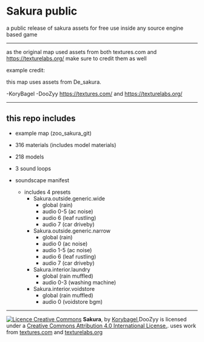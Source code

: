 # Sakura public 
 a public release of sakura assets for free use inside any source engine based game

---

as the original map used assets from both textures.com and  https://texturelabs.org/ make sure to credit them as well

example credit:

this map uses assets from De_sakura.

-KoryBagel
-DooZyy
https://textures.com/ and https://texturelabs.org/

---

## this repo includes

- example map (zoo_sakura_git)
-  316 materials (includes model materials)
-  218 models
-  3 sound loops

-  soundscape manifest
    - includes 4 presets 
        -   Sakura.outside.generic.wide
            -   global (rain)
            -   audio 0-5 (ac noise)
            -   audio 6 (leaf rustling)
            -   audio 7 (car driveby)
        -   Sakura.outside.generic.narrow
            -   global (rain)
            -   audio 0 (ac noise)
            -   audio 1-5 (ac noise)
            -   audio 6 (leaf rustling)
            -   audio 7 (car driveby)
        -   Sakura.interior.laundry
            -   global (rain muffled)
            -   audio 0-3 (washing machine)
        -   Sakura.interior.voidstore
            -   global (rain muffled)
            -   audio 0 (voidstore bgm)

---

[![Licence Creative Commons](https://i.creativecommons.org/l/by/4.0/88x31.png)](http://creativecommons.org/licenses/by/4.0/)
**Sakura**, by  [Korybagel](https://www.korybagel.art),DooZyy is licensed under a [Creative Commons Attribution 4.0 International License.](http://creativecommons.org/licenses/by/4.0/).
uses work from [textures.com](https://www.textures.com) and [texturelabs.org](https://www.texturelabs.org)
